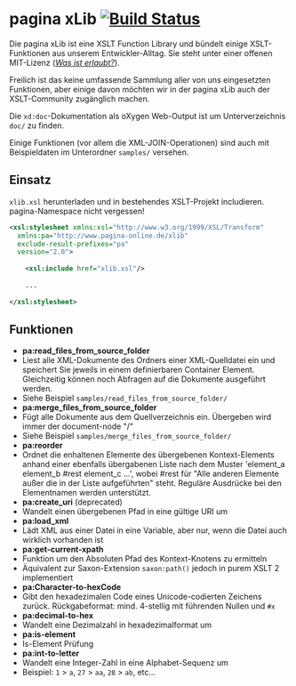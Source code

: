 pagina xLib [![Build Status](https://travis-ci.org/paginagmbh/xLib.svg?branch=master)](https://travis-ci.org/paginagmbh/xLib)
===========

Die pagina xLib ist eine XSLT Function Library und bündelt einige XSLT-Funktionen aus unserem Entwickler-Alltag. Sie steht unter einer offenen MIT-Lizenz ([_Was ist erlaubt?_](http://choosealicense.com/licenses/mit/)).

Freilich ist das keine umfassende Sammlung aller von uns eingesetzten Funktionen, aber einige davon möchten wir in der pagina xLib auch der XSLT-Community zugänglich machen.

Die `xd:doc`-Dokumentation als oXygen Web-Output ist um Unterverzeichnis `doc/` zu finden.

Einige Funktionen (vor allem die XML-JOIN-Operationen) sind auch mit Beispieldaten im Unterordner `samples/` versehen.


Einsatz
------

`xlib.xsl` herunterladen und in bestehendes XSLT-Projekt includieren. pagina-Namespace nicht vergessen!

```xml
<xsl:stylesheet xmlns:xsl="http://www.w3.org/1999/XSL/Transform"
  xmlns:pa="http://www.pagina-online.de/xlib"
  exclude-result-prefixes="pa"
  version="2.0">
  
	<xsl:include href="xlib.xsl"/>
	
	...
	
</xsl:stylesheet>
```

Funktionen
------

* **pa:read_files_from_source_folder**
 * Liest alle XML-Dokumente des Ordners einer XML-Quelldatei ein und speichert Sie jeweils in einem definierbaren Container Element. Gleichzeitig können noch Abfragen auf die Dokumente ausgeführt werden.
 * Siehe Beispiel `samples/read_files_from_source_folder/`
* **pa:merge_files_from_source_folder**
 * Fügt alle Dokumente aus dem Quellverzeichnis ein. Übergeben wird immer der document-node "/"
 * Siehe Beispiel `samples/merge_files_from_source_folder/`
* **pa:reorder**
 * Ordnet die enhaltenen Elemente des übergebenen Kontext-Elements anhand einer ebenfalls übergabenen Liste nach dem Muster 'element_a element_b #rest element_c ...', wobei #rest für "Alle anderen Elemente außer die in der Liste aufgeführten" steht. Reguläre Ausdrücke bei den Elementnamen werden unterstützt.
* **pa:create_uri** (deprecated)
 * Wandelt einen übergebenen Pfad in eine gültige URI um
* **pa:load_xml**
 * Lädt XML aus einer Datei in eine Variable, aber nur, wenn die Datei auch wirklich vorhanden ist
* **pa:get-current-xpath**
 * Funktion um den Absoluten Pfad des Kontext-Knotens zu ermitteln
 * Äquivalent zur Saxon-Extension `saxon:path()` jedoch in purem XSLT 2 implementiert
* **pa:Character-to-hexCode**
 * Gibt den hexadezimalen Code eines Unicode-codierten Zeichens zurück. Rückgabeformat: mind. 4-stellig mit führenden Nullen und `#x`
* **pa:decimal-to-hex**
 * Wandelt eine Dezimalzahl in hexadezimalformat um
* **pa:is-element**
 * Is-Element Prüfung
* **pa:int-to-letter**
 * Wandelt eine Integer-Zahl in eine Alphabet-Sequenz um
 * Beispiel: `1` > `a`, `27` > `aa`, `28` > `ab`, etc...
